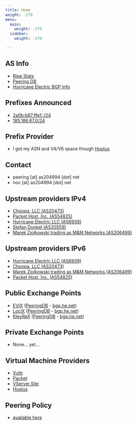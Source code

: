 ```yaml
---
title: Home
weight: -270
menu:
  main:
    weight: -270
  sidebar:
    weight: -270

---
```

## AS Info

* [Ripe Stats](https://stat.ripe.net/AS204994#tabId=at-a-glance)
* [Peering DB](https://www.peeringdb.com/net/15369)
* [Hurricane Electric BGP Info](https://bgp.he.net/as204994)

## Prefixes Announced

* [2a0b:b87:ffe1::/24](https://bgp.he.net/net/2a0b:b87:ffe1::/48)
* [185.186.67.0/24](https://bgp.he.net/net/185.186.67.0/24)

## Prefix Provider

* I got my ASN and V4/V6 space though [Hostus](https://my.hostus.us/aff.php?aff=2152)

## Contact

* peering \[at\] as204994 \[dot\] net
* noc \[at\] as204994 \[dot\] net

## Upstream providers IPv4

* [Choopa, LLC (AS20473)](https://bgp.he.net/AS20473)
* [Packet Host, Inc. (AS54825)](https://bgp.he.net/AS54825)
* [Hurricane Electric LLC (AS6939)](https://bgp.he.net/AS6939)
* [Stefan Dunkel (AS20559)](https://bgp.he.net/AS205591)
* [Marek Ziolkowski trading as M&M Networks (AS206499)](https://bgp.he.net/AS206499)

## Upstream providers IPv6

* [Hurricane Electric LLC (AS6939)](https://bgp.he.net/AS6939)
* [Choopa, LLC (AS20473)](https://bgp.he.net/AS20473)
* [Marek Ziolkowski trading as M&M Networks (AS206499)](https://bgp.he.net/AS206499)
* [Packet Host, Inc. (AS54825)](https://bgp.he.net/AS54825)

## Public Exchange Points

* [EVIX](https://www.evix.org) ([PeeringDB](https://www.peeringdb.com/ix/2274) - [bgp.he.net](https://bgp.he.net/exchange/EVIX))
* [LocIX](https://locix.online) ([PeeringDB](https://www.peeringdb.com/ix/2084) - [bgp.he.net](https://bgp.he.net/exchange/LocIX))
* [KleyReX](http://www.kleyrex.net) ([PeeringDB](https://www.peeringdb.com/ix/123) - [bgp.he.net](https://bgp.he.net/exchange/KleyReX))

## Private Exchange Points

* None... yet...

## Virtual Machine Providers

* [Vultr](https://www.vultr.com/?ref=6925432)
* [Packet](https://www.packet.net)
* [VServer.Site](https://vserver.site)
* [Hostus](https://my.hostus.us/aff.php?aff=2152)

## Peering Policy

* [available here](/peering)